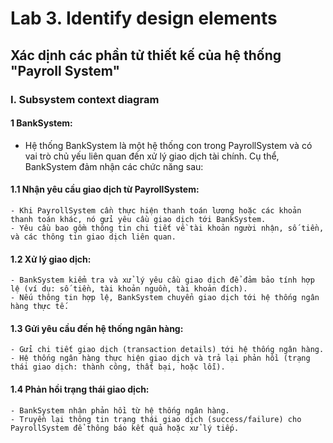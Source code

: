 # Lab 3. Identify design elements
## Xác dịnh các phần tử thiết kế của hệ thống "Payroll System"
### I. Subsystem context diagram
 #### 1 BankSystem:
  - Hệ thống BankSystem là một hệ thống con trong PayrollSystem và có vai trò chủ yếu liên quan đến xử lý giao dịch tài chính. Cụ thể, BankSystem đảm nhận các chức năng sau:
#### 1.1 **Nhận yêu cầu giao dịch từ PayrollSystem:**
    - Khi PayrollSystem cần thực hiện thanh toán lương hoặc các khoản thanh toán khác, nó gửi yêu cầu giao dịch tới BankSystem.
    - Yêu cầu bao gồm thông tin chi tiết về tài khoản người nhận, số tiền, và các thông tin giao dịch liên quan.
#### 1.2 **Xử lý giao dịch:**
    - BankSystem kiểm tra và xử lý yêu cầu giao dịch để đảm bảo tính hợp lệ (ví dụ: số tiền, tài khoản nguồn, tài khoản đích).
    - Nếu thông tin hợp lệ, BankSystem chuyển giao dịch tới hệ thống ngân hàng thực tế.
#### 1.3 **Gửi yêu cầu đến hệ thống ngân hàng:**
    - Gửi chi tiết giao dịch (transaction details) tới hệ thống ngân hàng.
    - Hệ thống ngân hàng thực hiện giao dịch và trả lại phản hồi (trạng thái giao dịch: thành công, thất bại, hoặc lỗi).
#### 1.4 **Phản hồi trạng thái giao dịch:**
    - BankSystem nhận phản hồi từ hệ thống ngân hàng.
    - Truyền lại thông tin trạng thái giao dịch (success/failure) cho PayrollSystem để thông báo kết quả hoặc xử lý tiếp.
